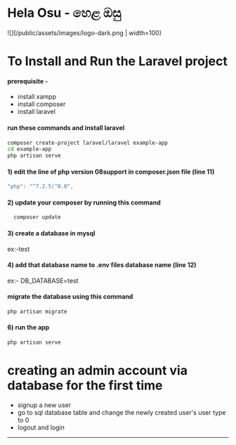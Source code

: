 # Hela Osu - හෙළ ඔසු


![](/public/assets/images/logo-dark.png  | width=100)

# To Install and Run the Laravel project

#### prerequisite -
* install xampp
* install composer
* install laravel
  

#### run these commands and install laravel
```sh
composer create-project laravel/laravel example-app
cd example-app
php artisan serve
```
#### 1) edit the line of php version 08support in composer.json file (line 11)
```dart
"php": "^7.2.5|^8.0",
```
#### 2) update your composer by running this command
```dart
  composer update
```

#### 3) create a database in mysql 
ex:-test

#### 4) add that database name to .env files database name (line 12)
ex:-
  DB_DATABASE=test

#### migrate the database using this command
```sh
php artisan migrate
```
#### 6) run the app
```sh
php artisan serve
```
# creating an admin account via database for the first time
* signup a new user
* go to sql database table and change the newly created user's user type to 0
* logout and login 
---


